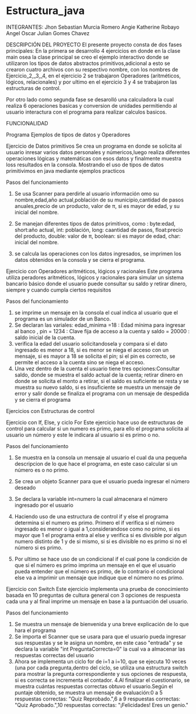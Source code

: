 # Estructura_java
INTEGRANTES: 
Jhon Sebastian Murcia Romero 
Angie Katherine Robayo Angel
Oscar Julian Gomes Chavez

DESCRIPCIÓN DEL PROYECTO 
El presente proyecto consta de dos fases principales: En la primera se desarrollo 4 ejercicios en donde en la clase main osea la clase principal se creo el ejemplo interactivo donde se utilizaron los tipos de datos abstractos primitivos,adicional a esto se crearon cuatro archivos con su respectivo nombre,  con los nombres de Ejercicio_2,_3,_4, en el ejercicio 2 se trabajaron Operadores (aritméticos, lógicos, relacionales) y por ultimo en el ejercicio 3 y 4 se trabajaron las estructuras de control. 

Por otro lado como segunda fase se desarolló una calculadora la cual  realiza  6 operaciones basicas y conversion de unidades permitiendo al usuario interactura con el programa para realizar calculos basicos.

FUNCIONALIDAD 

Programa Ejemplos de tipos de datos y Operadores

Ejercicio de Datos primitivos
Se crea un  programa en donde se solicita al usuario inresar varios datos personales y númericos,luego realiza diferentes operaciones lógicas y matemáticas  con esos datos y finalmente muestra loss resultados en la consola. Mostrando el uso de tipos de datos primitivimos en java mediante ejemplos practicos 

Pasos del funcionamiento 
1. Se usa Scanner para perdirle al usuario información omo su nombre,edad,año actual,población de su municipio,cantidad de pasos anuales,precio de un producto, valor de π, si es mayor de edad, y su inicial del nombre.

2. Se manejan diferentes tipos de datos primitivos, como : byte:edad, short:año actual, int: población, long: caantidad de pasos, float:precio del producto, double: valor de π, boolean: si es mayor de edad, char: inicial del nombre.

3. se calcula las operaciones con los datos ingresados, se imprimen los datos obtenidos en la consola  y se cierra el programa. 


Ejercicio con Operadores aritméticos, lógicos y racionales 
Este programa utiliza peradores aritméticos, lógicos y racionales para simular un sistema bancario básico donde el usuario puede consultar su saldo y retirar dinero, siempre y cuando cumpla ciertos requisitos

 Pasos del funcionamiento 
 1. se imprime  un mensaje en la consola el cual indica al usuario que el programa es un simulador de un Banco.
 2.  Se declaran las variales: edad_minima =18 : Edad mínima para ingresar al banco , pin = 1234 : Clave fija de acceso a la cuenta y saldo = 20000 : saldo inicial de la cuenta.
 3.  verifica la edad del usuario solicitandosela y compara si el dato ingresado es menor a 18,  si es menor se niega el acceso con un mensaje, si es mayor a 18 se solicita el pin; si el pin es correcto, se permite el acceso a la cuenta sino se niega el acceso.
 4.  Una vez dentro de la cuenta el usuario tiene tres opciones:Consultar saldo, donde se muestra el saldo actual de la cuenta; retirar dinero en donde se solicita el monto a retirar, si el saldo es suficiente se resta y se muestra su nuevo saldo, si es insuficiente se muestra un mensaje de error  y salir donde se finaliza el programa con un mensaje de despedida y se cierra el programa

Ejercicios con Estructuras de control

Ejercicio con If, Else, y ciclo For
Este ejercicio hace uso de estructuras de control para calcular si un numero es primo, para ello el programa solicita al usuario un número y este le indicara al usuario si es primo o no.

Pasos del funcionamiento
1. Se muestra en la consola un mensaje al usuario  el cual da una pequeña descripcion de lo que hace el programa, en este caso calcular si un número es o no primo.
2. Se crea un objeto Scanner para que el usuario pueda ingresar el número deseado
3. Se declara la variable int=numero la cual almacenara el número ingresado por el usuario
4. Haciendo uso de una estructura de control if y else el programa determina si el numero es primo. Primero el if verifica si el número ingresado es menor o igual a 1,considerandose como no primo, si es mayor que 1 el programa entra al else y verifica si es divisible por algun numero distinto de 1  y de si mismo, si si es divisible  no es primo si no  el número si es primo.

7. Por ultimo se hace uso de un condicional if el cual pone la condición de que si el número es primo imprima un mensaje en el que el usuario pueda entender que el número es primo, de lo contrario el condicional else va a imprimir un mensaje que indique que el número no es primo.

Ejercicio con Switch
Este ejercicio implementa una prueba de conocimiento basada en 10 preguntas de cultura general con 3 opciones de respuesta cada una y al final imprime un mensaje en base a la puntuación del usuario.

Pasos del funcionamiento
1. Se muestra un mensaje de bienvenida y una breve explicación de lo que hara el programa
2. Se importa el Scanner que se usara para que el usuario pueda ingresar sus respuestas y se le asigna un nombre, en este caso "entrada" y se declara la variable "int PreguntaCorrecta=0" la cual va a almacenar las respuestas correctas del usuario
3. Ahora se implementa un ciclo for de i=1 a i=10, que se ejecuta 10 veces (una por cada pregunta,dentro del ciclo, se utiliza una estructura switch para mostrar la pregunta correspondiente y sus opciones de respuesta, si es correcta se incrementa el contador.
4.Al finalizar el cuestionario, se muestra cuántas respuestas correctas obtuvo el usuario.Según el puntaje obtenido, se muestra un mensaje de evaluación:0 a 5 respuestas correctas: "Quiz Reprobado.",6 a 9 respuestas correctas: "Quiz Aprobado.",10 respuestas correctas: "¡Felicidades! Eres un genio."  
   




 
